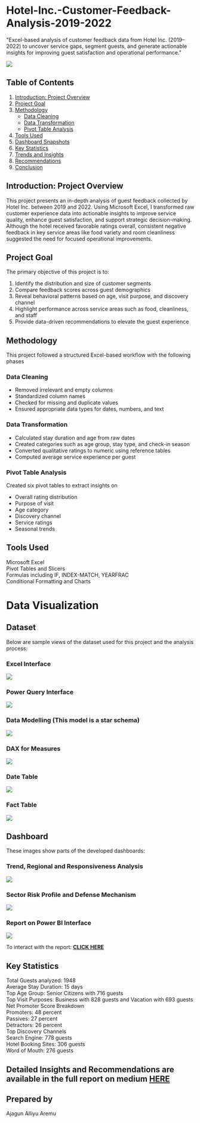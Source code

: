 # Hotel-Inc.-Customer-Feedback-Analysis-2019-2022
"Excel-based analysis of customer feedback data from Hotel Inc. (2019–2022) to uncover service gaps, segment guests, and generate actionable insights for improving guest satisfaction and operational performance."

![](cybersecurity-concept-collage-design.jpg)

## Table of Contents

1. [Introduction: Project Overview](#introduction-project-overview)  
2. [Project Goal](#project-goal)  
3. [Methodology](#methodology)  
    - [Data Cleaning](#data-cleaning)  
    - [Data Transformation](#data-transformation)  
    - [Pivot Table Analysis](#pivot-table-analysis)  
4. [Tools Used](#tools-used)  
5. [Dashboard Snapshots](#dashboard-snapshots)  
6. [Key Statistics](#key-statistics)  
7. [Trends and Insights](#trends-and-insights)  
8. [Recommendations](#recommendations)  
9. [Conclusion](#conclusion)  


## Introduction: Project Overview

This project presents an in-depth analysis of guest feedback collected by Hotel Inc. between 2019 and 2022. Using Microsoft Excel, I transformed raw customer experience data into actionable insights to improve service quality, enhance guest satisfaction, and support strategic decision-making. Although the hotel received favorable ratings overall, consistent negative feedback in key service areas like food variety and room cleanliness suggested the need for focused operational improvements.

## Project Goal

The primary objective of this project is to:

1. Identify the distribution and size of customer segments
2. Compare feedback scores across guest demographics
3. Reveal behavioral patterns based on age, visit purpose, and discovery channel
4. Highlight performance across service areas such as food, cleanliness, and staff
5. Provide data-driven recommendations to elevate the guest experience

## Methodology

This project followed a structured Excel-based workflow with the following phases

### Data Cleaning

- Removed irrelevant and empty columns
- Standardized column names
- Checked for missing and duplicate values
- Ensured appropriate data types for dates, numbers, and text

### Data Transformation

- Calculated stay duration and age from raw dates
- Created categories such as age group, stay type, and check-in season
- Converted qualitative ratings to numeric using reference tables
- Computed average service experience per guest

### Pivot Table Analysis

Created six pivot tables to extract insights on  
- Overall rating distribution
- Purpose of visit
- Age category
- Discovery channel
- Service ratings
- Seasonal trends

## Tools Used

Microsoft Excel  
Pivot Tables and Slicers  
Formulas including IF, INDEX-MATCH, YEARFRAC  
Conditional Formatting and Charts

# Data Visualization
## Dataset
Below are sample views of the dataset used for this project and the analysis process:

### Excel Interface
![](DatasetinExcelInterface.png)

### Power Query Interface 
![](DatainPowerQueryInterface.png)

### Data Modelling (This model is a star schema)
![](DataModelinPowerBI.png)

### DAX for Measures
![](DAXinPowerBI.png)

### Date Table
![](DateTable.png)

### Fact Table
![](FactTableinTableView.png)

## Dashboard 


These images show parts of the developed dashboards: 

### Trend, Regional and Responsiveness Analysis 
![](Reportpage1.png)

### Sector Risk Profile and Defense Mechanism 
![](Reportpage2.png)

### Report on Power BI Interface
![](ReportonPowerBIInterface.png)

To interact with the report: [**CLICK HERE**]()

## Key Statistics

Total Guests analyzed: 1948  
Average Stay Duration: 15 days  
Top Age Group: Senior Citizens with 716 guests  
Top Visit Purposes: Business with 828 guests and Vacation with 693 guests  
Net Promoter Score Breakdown  
Promoters: 48 percent  
Passives: 27 percent  
Detractors: 26 percent  
Top Discovery Channels  
Search Engine: 778 guests  
Hotel Booking Sites: 306 guests  
Word of Mouth: 276 guests

## Detailed Insights and Recommendations are available in the full report on medium [**HERE**](https://medium.com/@ajagunalliyu/customer-feedback-analysis-for-hotel-inc-using-excel-c1319f9d0451)


## Prepared by
Ajagun Alliyu Aremu  
